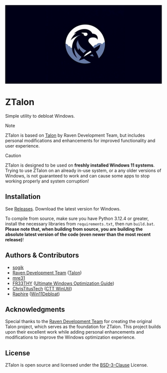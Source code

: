 <div align="center">
  <img width="800" src="src/images/ztalon-github.png" alt="ZTalon logo">

  </div>

# ZTalon

Simple utility to debloat Windows.

> [!NOTE]
> ZTalon is based on [Talon](https://github.com/ravendevteam/talon) by Raven Development Team, but includes personal modifications and enhancements for improved functionality and user experience.

> [!CAUTION]
> ZTalon is designed to be used on **freshly installed Windows 11 systems**. Trying to use ZTalon on an already in-use system, or a any older versions of Windows, is not guaranteed to work and can cause some apps to stop working properly and system corruption!

## Installation

See [Releases](https://github.com/sogik/ZTalon/releases). Download the latest version for Windows.

To compile from source, make sure you have Python 3.12.4 or greater, install the necessary libraries from `requirements.txt`, then run `build.bat`. **Please note that, when building from source, you are building the absolute latest version of the code (even newer than the most recent release)**!

## Authors & Contributors

- [sogik](https://github.com/sogik)
- [Raven Development Team](https://ravendevteam.org/) ([Talon](https://github.com/ravendevteam/talon))
- [mre31](https://github.com/mre31)
- [FR33THY](https://www.youtube.com/@FR33THY) ([Ultimate Windows Optimization Guide](https://github.com/FR33THYFR33THY/Ultimate-Windows-Optimization-Guide))
- [ChrisTitusTech](https://github.com/christitustech) ([CTT WinUtil](https://github.com/christitustech/winutil))
- [Raphire](https://github.com/Raphire) ([Win11Debloat](https://github.com/Raphire/Win11Debloat))

## Acknowledgments

Special thanks to the [Raven Development Team](https://ravendevteam.org/) for creating the original Talon project, which serves as the foundation for ZTalon. This project builds upon their excellent work while adding personal enhancements and modifications to improve the Windows optimization experience.

## License

ZTalon is open source and licensed under the [BSD-3-Clause](/LICENSE) License.
